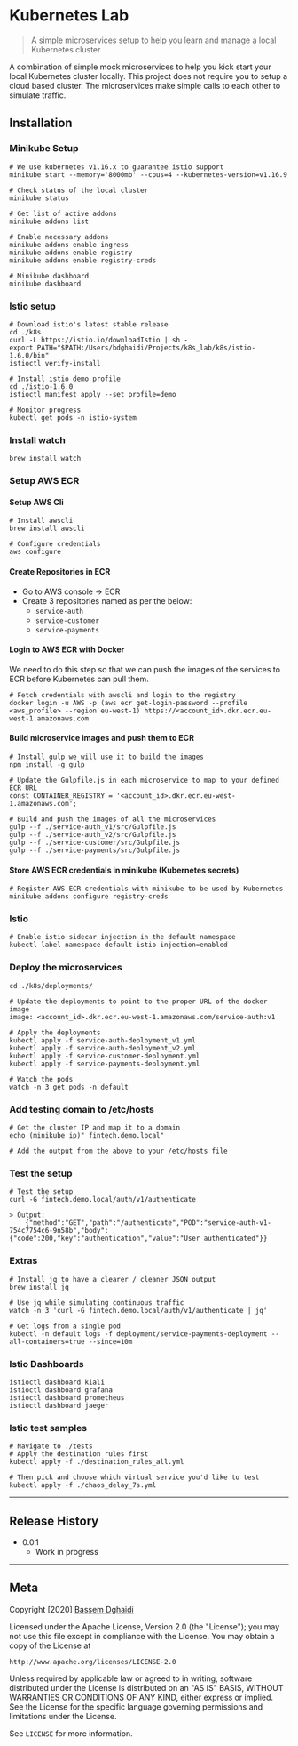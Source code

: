# Kubernetes Lab
> A simple microservices setup to help you learn and manage a local Kubernetes cluster

A combination of simple mock microservices to help you kick start your local Kubernetes cluster locally. This project does not require you to setup a cloud based cluster. The microservices make simple calls to each other to simulate traffic.

## Installation

### Minikube Setup

```
# We use kubernetes v1.16.x to guarantee istio support
minikube start --memory='8000mb' --cpus=4 --kubernetes-version=v1.16.9

# Check status of the local cluster
minikube status

# Get list of active addons
minikube addons list

# Enable necessary addons
minikube addons enable ingress
minikube addons enable registry
minikube addons enable registry-creds

# Minikube dashboard
minikube dashboard
```

### Istio setup

```
# Download istio's latest stable release
cd ./k8s
curl -L https://istio.io/downloadIstio | sh -
export PATH="$PATH:/Users/bdghaidi/Projects/k8s_lab/k8s/istio-1.6.0/bin"
istioctl verify-install

# Install istio demo profile
cd ./istio-1.6.0
istioctl manifest apply --set profile=demo

# Monitor progress
kubectl get pods -n istio-system
```

### Install watch

```
brew install watch
```

### Setup AWS ECR

#### Setup AWS Cli

```
# Install awscli
brew install awscli

# Configure credentials
aws configure
```

#### Create Repositories in ECR

- Go to AWS console -> ECR
- Create 3 repositories named as per the below:
    - `service-auth`
    - `service-customer`
    - `service-payments`

#### Login to AWS ECR with Docker

We need to do this step so that we can push the images of the services to ECR before Kubernetes can pull them.

```
# Fetch credentials with awscli and login to the registry
docker login -u AWS -p (aws ecr get-login-password --profile <aws_profile> --region eu-west-1) https://<account_id>.dkr.ecr.eu-west-1.amazonaws.com
```

#### Build microservice images and push them to ECR

```
# Install gulp we will use it to build the images
npm install -g gulp

# Update the Gulpfile.js in each microservice to map to your defined ECR URL
const CONTAINER_REGISTRY = '<account_id>.dkr.ecr.eu-west-1.amazonaws.com';

# Build and push the images of all the microservices
gulp --f ./service-auth_v1/src/Gulpfile.js
gulp --f ./service-auth_v2/src/Gulpfile.js
gulp --f ./service-customer/src/Gulpfile.js
gulp --f ./service-payments/src/Gulpfile.js
```

#### Store AWS ECR credentials in minikube (Kubernetes secrets)
```
# Register AWS ECR credentials with minikube to be used by Kubernetes
minikube addons configure registry-creds
```

### Istio
```
# Enable istio sidecar injection in the default namespace
kubectl label namespace default istio-injection=enabled
```

### Deploy the microservices
```
cd ./k8s/deployments/

# Update the deployments to point to the proper URL of the docker image
image: <account_id>.dkr.ecr.eu-west-1.amazonaws.com/service-auth:v1

# Apply the deployments
kubectl apply -f service-auth-deployment_v1.yml
kubectl apply -f service-auth-deployment_v2.yml
kubectl apply -f service-customer-deployment.yml
kubectl apply -f service-payments-deployment.yml

# Watch the pods
watch -n 3 get pods -n default
```

### Add testing domain to /etc/hosts
```
# Get the cluster IP and map it to a domain
echo (minikube ip)" fintech.demo.local"

# Add the output from the above to your /etc/hosts file
```

### Test the setup
```
# Test the setup
curl -G fintech.demo.local/auth/v1/authenticate

> Output:
    {"method":"GET","path":"/authenticate","POD":"service-auth-v1-754c7754c6-9n58b","body":{"code":200,"key":"authentication","value":"User authenticated"}}
```

### Extras
```
# Install jq to have a clearer / cleaner JSON output
brew install jq

# Use jq while simulating continuous traffic
watch -n 3 'curl -G fintech.demo.local/auth/v1/authenticate | jq'

# Get logs from a single pod
kubectl -n default logs -f deployment/service-payments-deployment --all-containers=true --since=10m
```

### Istio Dashboards
```
istioctl dashboard kiali
istioctl dashboard grafana
istioctl dashboard prometheus
istioctl dashboard jaeger
```

### Istio test samples
```
# Navigate to ./tests
# Apply the destination rules first
kubectl apply -f ./destination_rules_all.yml

# Then pick and choose which virtual service you'd like to test
kubectl apply -f ./chaos_delay_7s.yml
```

---

## Release History

* 0.0.1
    * Work in progress

---

## Meta

Copyright [2020] [Bassem Dghaidi](https://github.com/Link-)

Licensed under the Apache License, Version 2.0 (the "License");
you may not use this file except in compliance with the License.
You may obtain a copy of the License at

    http://www.apache.org/licenses/LICENSE-2.0

Unless required by applicable law or agreed to in writing, software
distributed under the License is distributed on an "AS IS" BASIS,
WITHOUT WARRANTIES OR CONDITIONS OF ANY KIND, either express or implied.
See the License for the specific language governing permissions and
limitations under the License.

See ``LICENSE`` for more information.